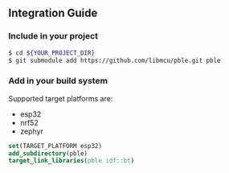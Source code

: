 ## Integration Guide

### Include in your project

```bash
$ cd ${YOUR_PROJECT_DIR}
$ git submodule add https://github.com/libmcu/pble.git pble
```

### Add in your build system

Supported target platforms are:

- esp32
- nrf52
- zephyr

```cmake
set(TARGET_PLATFORM esp32)
add_subdirectory(pble)
target_link_libraries(pble idf::bt)
```
